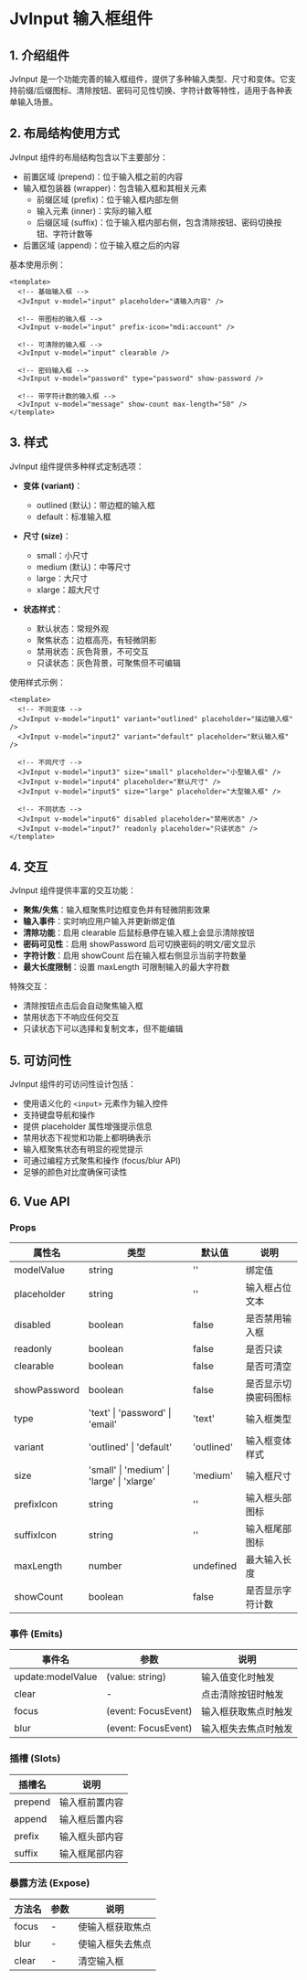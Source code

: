 # JvInput 输入框组件

## 1. 介绍组件

JvInput 是一个功能完善的输入框组件，提供了多种输入类型、尺寸和变体。它支持前缀/后缀图标、清除按钮、密码可见性切换、字符计数等特性，适用于各种表单输入场景。

## 2. 布局结构使用方式

JvInput 组件的布局结构包含以下主要部分：

- 前置区域 (prepend)：位于输入框之前的内容
- 输入框包装器 (wrapper)：包含输入框和其相关元素
  - 前缀区域 (prefix)：位于输入框内部左侧
  - 输入元素 (inner)：实际的输入框
  - 后缀区域 (suffix)：位于输入框内部右侧，包含清除按钮、密码切换按钮、字符计数等
- 后置区域 (append)：位于输入框之后的内容

基本使用示例：

```vue
<template>
  <!-- 基础输入框 -->
  <JvInput v-model="input" placeholder="请输入内容" />

  <!-- 带图标的输入框 -->
  <JvInput v-model="input" prefix-icon="mdi:account" />

  <!-- 可清除的输入框 -->
  <JvInput v-model="input" clearable />

  <!-- 密码输入框 -->
  <JvInput v-model="password" type="password" show-password />

  <!-- 带字符计数的输入框 -->
  <JvInput v-model="message" show-count max-length="50" />
</template>
```

## 3. 样式

JvInput 组件提供多种样式定制选项：

- **变体 (variant)**：

  - outlined (默认)：带边框的输入框
  - default：标准输入框

- **尺寸 (size)**：

  - small：小尺寸
  - medium (默认)：中等尺寸
  - large：大尺寸
  - xlarge：超大尺寸

- **状态样式**：
  - 默认状态：常规外观
  - 聚焦状态：边框高亮，有轻微阴影
  - 禁用状态：灰色背景，不可交互
  - 只读状态：灰色背景，可聚焦但不可编辑

使用样式示例：

```vue
<template>
  <!-- 不同变体 -->
  <JvInput v-model="input1" variant="outlined" placeholder="描边输入框" />
  <JvInput v-model="input2" variant="default" placeholder="默认输入框" />

  <!-- 不同尺寸 -->
  <JvInput v-model="input3" size="small" placeholder="小型输入框" />
  <JvInput v-model="input4" placeholder="默认尺寸" />
  <JvInput v-model="input5" size="large" placeholder="大型输入框" />

  <!-- 不同状态 -->
  <JvInput v-model="input6" disabled placeholder="禁用状态" />
  <JvInput v-model="input7" readonly placeholder="只读状态" />
</template>
```

## 4. 交互

JvInput 组件提供丰富的交互功能：

- **聚焦/失焦**：输入框聚焦时边框变色并有轻微阴影效果
- **输入事件**：实时响应用户输入并更新绑定值
- **清除功能**：启用 clearable 后鼠标悬停在输入框上会显示清除按钮
- **密码可见性**：启用 showPassword 后可切换密码的明文/密文显示
- **字符计数**：启用 showCount 后在输入框右侧显示当前字符数量
- **最大长度限制**：设置 maxLength 可限制输入的最大字符数

特殊交互：

- 清除按钮点击后会自动聚焦输入框
- 禁用状态下不响应任何交互
- 只读状态下可以选择和复制文本，但不能编辑

## 5. 可访问性

JvInput 组件的可访问性设计包括：

- 使用语义化的 `<input>` 元素作为输入控件
- 支持键盘导航和操作
- 提供 placeholder 属性增强提示信息
- 禁用状态下视觉和功能上都明确表示
- 输入框聚焦状态有明显的视觉提示
- 可通过编程方式聚焦和操作 (focus/blur API)
- 足够的颜色对比度确保可读性

## 6. Vue API

### Props

| 属性名       | 类型                                       | 默认值     | 说明                 |
| ------------ | ------------------------------------------ | ---------- | -------------------- |
| modelValue   | string                                     | ''         | 绑定值               |
| placeholder  | string                                     | ''         | 输入框占位文本       |
| disabled     | boolean                                    | false      | 是否禁用输入框       |
| readonly     | boolean                                    | false      | 是否只读             |
| clearable    | boolean                                    | false      | 是否可清空           |
| showPassword | boolean                                    | false      | 是否显示切换密码图标 |
| type         | 'text' \| 'password' \| 'email'            | 'text'     | 输入框类型           |
| variant      | 'outlined' \| 'default'                    | 'outlined' | 输入框变体样式       |
| size         | 'small' \| 'medium' \| 'large' \| 'xlarge' | 'medium'   | 输入框尺寸           |
| prefixIcon   | string                                     | ''         | 输入框头部图标       |
| suffixIcon   | string                                     | ''         | 输入框尾部图标       |
| maxLength    | number                                     | undefined  | 最大输入长度         |
| showCount    | boolean                                    | false      | 是否显示字符计数     |

### 事件 (Emits)

| 事件名            | 参数                | 说明                 |
| ----------------- | ------------------- | -------------------- |
| update:modelValue | (value: string)     | 输入值变化时触发     |
| clear             | -                   | 点击清除按钮时触发   |
| focus             | (event: FocusEvent) | 输入框获取焦点时触发 |
| blur              | (event: FocusEvent) | 输入框失去焦点时触发 |

### 插槽 (Slots)

| 插槽名  | 说明           |
| ------- | -------------- |
| prepend | 输入框前置内容 |
| append  | 输入框后置内容 |
| prefix  | 输入框头部内容 |
| suffix  | 输入框尾部内容 |

### 暴露方法 (Expose)

| 方法名 | 参数 | 说明             |
| ------ | ---- | ---------------- |
| focus  | -    | 使输入框获取焦点 |
| blur   | -    | 使输入框失去焦点 |
| clear  | -    | 清空输入框       |
